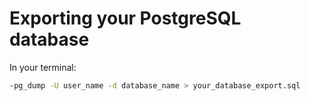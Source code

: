 # Exporting your PostgreSQL database

<div>
	In your terminal:
</div>

```sh
-pg_dump -U user_name -d database_name > your_database_export.sql
```
